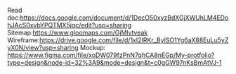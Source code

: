 Read doc:https://docs.google.com/document/d/1DecO50xyzBdXGjXWUhLM4EDohJAcS0xvbYPQTMX5jqc/edit?usp=sharing
Sitemap:https://www.gloomaps.com/GjMlvtveak
Wireframe:https://drive.google.com/file/d/1xI2IRKr_BylSO1Yg6aX88EuLu5yZyX0N/view?usp=sharing
Mockup: https://www.figma.com/file/xoDW079fzPnN7qhCA8nEGp/My-protfolio?type=design&node-id=32%3A9&mode=design&t=c0gGW97nKsBmAtVJ-1
